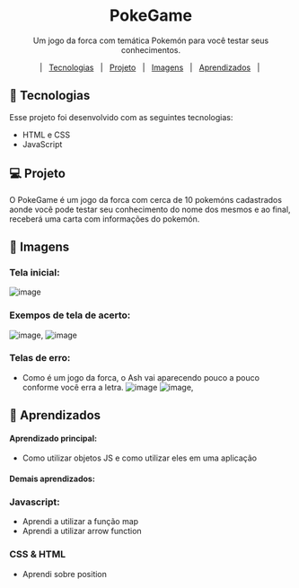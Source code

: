 <h1 align="center"> PokeGame </h1>
<p align="center">Um jogo da forca com temática Pokemón para você testar seus conhecimentos.</p>

<p align="center">
  |&nbsp;&nbsp;&nbsp<a href="#-Tecnologias">Tecnologias</a>&nbsp;&nbsp;
  |&nbsp;&nbsp;&nbsp<a href="#-Projeto">Projeto</a>&nbsp;&nbsp;
  |&nbsp;&nbsp;&nbsp<a href="#-Imagens">Imagens</a>&nbsp;&nbsp;
  |&nbsp;&nbsp;&nbsp<a href="#-Aprendizados">Aprendizados</a>&nbsp;&nbsp;&nbsp;|&nbsp;
</p>


## 🚀 Tecnologias

Esse projeto foi desenvolvido com as seguintes tecnologias:

- HTML e CSS
- JavaScript

## 💻 Projeto

O PokeGame é um jogo da forca com cerca de 10 pokemóns cadastrados aonde você pode testar seu conhecimento do nome dos mesmos e ao final, receberá uma carta com informações do pokemón.

## 🔖 Imagens
### Tela inicial:
![image](https://user-images.githubusercontent.com/105571583/197407655-bda94a8a-43e0-4b49-95ad-a66ce0a8127c.png)

### Exempos de tela de acerto:
![image](https://user-images.githubusercontent.com/105571583/197407921-666cdf06-2e98-4da6-8f0d-49a0c67ef590.png), ![image](https://user-images.githubusercontent.com/105571583/197407999-520c093a-6cf3-445d-a56e-2c03536dd5d4.png)

### Telas de erro:
- Como é um jogo da forca, o Ash vai aparecendo pouco a pouco conforme você erra a letra.
![image](https://user-images.githubusercontent.com/105571583/197407720-96311079-5637-466c-8266-9d9046501fd0.png)
![image](https://user-images.githubusercontent.com/105571583/197407742-995d8e53-8965-4b18-9b5c-3da617e4590d.png), 

## 🧠 Aprendizados

#### Aprendizado principal:
  - Como utilizar objetos JS e como utilizar eles em uma aplicação
#### Demais aprendizados:
### Javascript:
- Aprendi a utilizar a função map
- Aprendi a utilizar arrow function
### CSS & HTML
- Aprendi sobre position 
